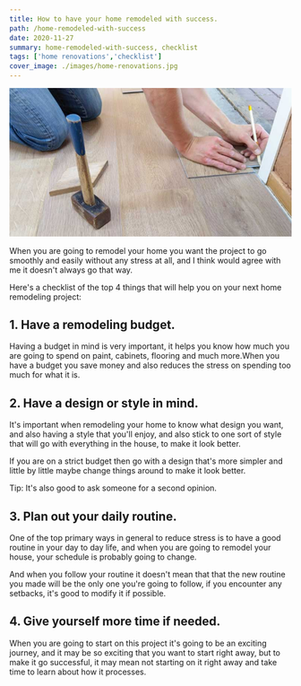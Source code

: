 ```yaml
---
title: How to have your home remodeled with success.
path: /home-remodeled-with-success
date: 2020-11-27
summary: home-remodeled-with-success, checklist
tags: ['home renovations','checklist']
cover_image: ./images/home-renovations.jpg
---
```


![background](./images/home-renovations.jpg)

When you are going to remodel your home you want the project to go smoothly and easily without any stress at all, and I think would agree with me it doesn't always go that way.

Here's a checklist of the top 4 things that will help you on your next home remodeling project:

## 1. Have a remodeling budget.

Having a budget in mind is very important, it helps you know how much you are going to spend on paint, cabinets, flooring and much more.When you have a budget you save money and also reduces the stress on spending too much for what it is. 

## 2. Have a design or style in mind.

It's important when remodeling your home to know what design you want, and also having a 
style that you'll enjoy, and also stick to one sort of style that will go with everything in the house, to make it look better.

If you are on a strict budget then go with a design that's more simpler and little by little maybe change things around to make it look better.

Tip: It's also good to ask someone for a second opinion.

## 3. Plan out your daily routine.

One of the top primary ways in general to reduce stress is to have a good routine in your day to day life, and when you are going to remodel your house, your schedule is probably going to change.

And when you follow your routine it doesn't mean that that the new routine you made will be the only one you're going to follow, if you encounter any setbacks, it's good to modify it if possible.

## 4. Give yourself more time if needed.

When you are going to start on this project it's going to be an exciting journey, and it may be so exciting that you want to start right away, but to make it go successful, it may mean not starting on it right away and take time to learn about how it processes. 







